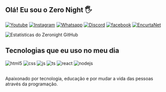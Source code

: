 
##  Olá! Eu sou o Zero Night 🖐

[![Youtube](https://img.shields.io/badge/YouTube-FF0000?style=for-the-badge&logo=youtube&logoColor=white)](https://www.youtube.com/channel/UCPz0OOA33yvi4BLJy-LKMhw)
[![Instagram](https://img.shields.io/badge/Instagram-E4405F?style=for-the-badge&logo=instagram&logoColor=white)](https://instagram.com/zeronight_slp)
[![Whatsapp](https://img.shields.io/badge/WhatsApp-25D366?style=for-the-badge&logo=whatsapp&logoColor=whit)](https://wa.me/5511941231419)
[![ Discord ](https://img.shields.io/badge/Discord-7289DA?style=for-the-badge&logo=discord&logoColor=white)](https://discord.gg/45BP4kbqfX )
[![facebook](https://img.shields.io/badge/Facebook-1877F2?style=for-the-badge&logo=facebook&logoColor=white)](/https://www.facebook.com/profile.php?id=100078097912664)
<a href="https://encurta.net/ref/Zeronight" target="_blank" ><img src="https://snipboard.io/hHtLBP.jpg" alt="EncurtaNet" /></a> 

![ Estatísticas do Zeronight GitHub ](https://github-readme-stats.vercel.app/api?username=zeronightslp&show_icons=true&theme=radical)

## Tecnologias que eu uso no meu dia

<div style="display: inline_block">
  <img align="center" alt="html5" src="https://img.shields.io/badge/HTML5-E34F26?style=for-the-badge&logo=html5&logoColor=white" />
  <img align="center" alt="css" src="https://img.shields.io/badge/CSS3-1572B6?style=for-the-badge&logo=css3&logoColor=white" />
  <img align="center" alt="js" src="https://img.shields.io/badge/JavaScript-F7DF1E?style=for-the-badge&logo=javascript&logoColor=black" />
  <img align="center" alt="ts" src="https://img.shields.io/badge/TypeScript-007ACC?style=for-the-badge&logo=typescript&logoColor=white" />
  <img align="center" alt="react" src="https://img.shields.io/badge/React-20232A?style=for-the-badge&logo=react&logoColor=61DAFB" />
  <img align="center" alt="nodejs" src="https://img.shields.io/badge/Node.js-43853D?style=for-the-badge&logo=node.js&logoColor=white" />
</div><br/>

Apaixonado por tecnologia, educação e por mudar a vida das pessoas através da programação.
